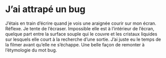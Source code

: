 # J’ai attrapé un bug

J’étais en train d’écrire quand je vois une araignée courir sur mon écran. Réflexe. Je tente de l’écraser. Impossible elle est à l’intérieur de l’écran, quelque part entre la surface souple qui le couvre et les cristaux liquides sur lesquels elle court à la recherche d’une sortie. J’ai juste eu le temps de la filmer avant qu’elle ne s’échappe. Une belle façon de remonter à l’étymologie du mot bug.<span id="more-33196"></span>

<div class="iframe" id="iframe1"></div>